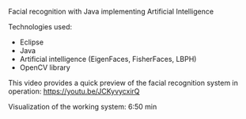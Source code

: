 Facial recognition with Java implementing Artificial Intelligence 

Technologies used:
- Eclipse
- Java
- Artificial intelligence (EigenFaces, FisherFaces, LBPH)
- OpenCV library

This video provides a quick preview of the facial recognition system in operation:
https://youtu.be/JCKyvycxirQ 

Visualization of the working system:  6:50 min 